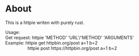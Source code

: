 <h1>About</h1>
<p>This is a httpie writen with purely rust.</p>
<p>
Usage: </br>
Get request: httpie 'METHOD' 'URL'/'METHOD' 'ARGUMENTS'</br>
Example: httpie get httpbin.org/post a=1 b=2</br>
&nbsp &nbsp &nbsp &nbsp &nbsp &nbsp &nbsp &nbsp &nbsp httpie post https://httpbin.org/post a=1 b=2</br>
</p>